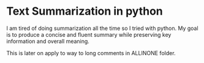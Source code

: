 # Text Summarization in python

I am tired of doing summarization all the time so I tried with python. 
My goal is to produce a concise and fluent summary while preserving key information and overall meaning.

This is later on apply to way to long comments in ALLINONE folder. 
